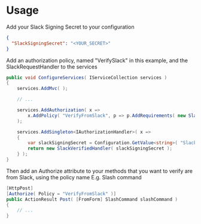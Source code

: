 # Usage

Add your Slack Signing Secret to your configuration

```json
{
  "SlackSigningSecret": "<YOUR_SECRET>"
}
```

Add an authorization policy, named "VerifySlack" in this example, and the SlackRequestHandler to the services
```c#
public void ConfigureServices( IServiceCollection services )
{
    services.AddMvc( );

    // ...

    services.AddAuthorization( x => 
        x.AddPolicy( "VerifyFromSlack", p => p.AddRequirements( new SlackVerifiedRequirement( ) ) )
    );

    services.AddSingleton<IAuthorizationHandler>( x =>
    {
        var slackSigningSecret = Configuration.GetValue<string>( "SlackSigningSecret" );
        return new SlackVerifiedHandler( slackSigningSecret );
    } );
}
```

Then add an Authorize attribute to your methods that you want to verify are from Slack, using the policy name
E.g. Slash command
```c#
[HttpPost]
[Authorize( Policy = "VerifyFromSlack" )]
public ActionResult Post( [FromForm] SlashCommand slashCommand ) 
{
    // ...
}
```